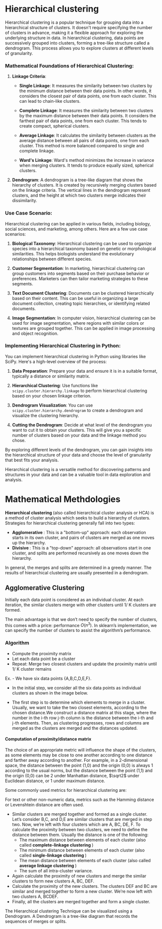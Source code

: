 # Hierarchical clustering

Hierarchical clustering is a popular technique for grouping data into a hierarchical structure of clusters. It doesn't require specifying the number of clusters in advance, making it a flexible approach for exploring the underlying structure in data. In hierarchical clustering, data points are successively grouped into clusters, forming a tree-like structure called a dendrogram. This process allows you to explore clusters at different levels of granularity.

### Mathematical Foundations of Hierarchical Clustering:

1. **Linkage Criteria**:
   - **Single Linkage**: It measures the similarity between two clusters by the minimum distance between their data points. In other words, it considers the closest pair of data points, one from each cluster. This can lead to chain-like clusters.
   
   - **Complete Linkage**: It measures the similarity between two clusters by the maximum distance between their data points. It considers the farthest pair of data points, one from each cluster. This tends to create compact, spherical clusters.
   
   - **Average Linkage**: It calculates the similarity between clusters as the average distance between all pairs of data points, one from each cluster. This method is more balanced compared to single and complete linkage.
   
   - **Ward's Linkage**: Ward's method minimizes the increase in variance when merging clusters. It tends to produce equally sized, spherical clusters.

2. **Dendrogram**: A dendrogram is a tree-like diagram that shows the hierarchy of clusters. It is created by recursively merging clusters based on the linkage criteria. The vertical lines in the dendrogram represent clusters, and the height at which two clusters merge indicates their dissimilarity.

### Use Case Scenario:

Hierarchical clustering can be applied in various fields, including biology, social sciences, and marketing, among others. Here are a few use case scenarios:

1. **Biological Taxonomy**: Hierarchical clustering can be used to organize species into a hierarchical taxonomy based on genetic or morphological similarities. This helps biologists understand the evolutionary relationships between different species.

2. **Customer Segmentation**: In marketing, hierarchical clustering can group customers into segments based on their purchase behavior or preferences. Marketers can then tailor marketing strategies to these segments.

3. **Text Document Clustering**: Documents can be clustered hierarchically based on their content. This can be useful in organizing a large document collection, creating topic hierarchies, or identifying related documents.

4. **Image Segmentation**: In computer vision, hierarchical clustering can be used for image segmentation, where regions with similar colors or textures are grouped together. This can be applied in image processing and object recognition.

### Implementing Hierarchical Clustering in Python:

You can implement hierarchical clustering in Python using libraries like SciPy. Here's a high-level overview of the process:

1. **Data Preparation**: Prepare your data and ensure it is in a suitable format, typically a distance or similarity matrix.

2. **Hierarchical Clustering**: Use functions like `scipy.cluster.hierarchy.linkage` to perform hierarchical clustering based on your chosen linkage criterion.

3. **Dendrogram Visualization**: You can use `scipy.cluster.hierarchy.dendrogram` to create a dendrogram and visualize the clustering hierarchy.

4. **Cutting the Dendrogram**: Decide at what level of the dendrogram you want to cut it to obtain your clusters. This will give you a specific number of clusters based on your data and the linkage method you chose.

By exploring different levels of the dendrogram, you can gain insights into the hierarchical structure of your data and choose the level of granularity that best fits your analysis.

Hierarchical clustering is a versatile method for discovering patterns and structures in your data and can be a valuable tool in data exploration and analysis.



# Mathematical Methdologies


<b>Hierarchical clustering </b> (also called hierarchical cluster analysis or HCA) is a method of cluster analysis which seeks to build a hierarchy of clusters. Strategies for hierarchical clustering generally fall into two types:

- <b>Agglomerative </b>: This is a "bottom-up" approach: each observation starts in its own cluster, and pairs of clusters are merged as one moves up the hierarchy.
- <b>Divisive </b>: This is a "top-down" approach: all observations start in one cluster, and splits are performed recursively as one moves down the hierarchy.

In general, the merges and splits are determined in a greedy manner. The results of hierarchical clustering are usually presented in a dendrogram.

## Agglomerative Clustering

Initially each data point is considered as an individual cluster. At each iteration, the similar clusters merge with other clusters until 1/ K clusters are formed.

The main advantage is that we don’t need to specify the number of clusters, this comes with a price: performance $O(n^3)$. In sklearn’s implementation, we can specify the number of clusters to assist the algorithm’s performance.

### Algorithm
- Compute the proximity matrix
- Let each data point be a cluster
- Repeat: Merge two closest clusters and update the proximity matrix until 1/ K cluster remains

Ex. - We have six data points {A,B,C,D,E,F}.

- In the initial step, we consider all the six data points as individual clusters as shown in the image below.



- The first step is to determine which elements to merge in a cluster. Usually, we want to take the two closest elements, according to the chosen distance.We construct a distance matrix at this stage, where the number in the i-th row j-th column is the distance between the i-th and j-th elements. Then, as clustering progresses, rows and columns are merged as the clusters are merged and the distances updated.

#### Computation of proximity/distance matrix

The choice of an appropriate metric will influence the shape of the clusters, as some elements may be close to one another according to one distance and farther away according to another. For example, in a 2-dimensional space, the distance between the point (1,0) and the origin (0,0) is always 1 according to the usual norms, but the distance between the point (1,1) and the origin (0,0) can be 2 under Manhattan distance, $\sqrt2$ under Euclidean distance, or 1 under maximum distance.

Some commonly used metrics for hierarchical clustering are:



For text or other non-numeric data, metrics such as the Hamming distance or Levenshtein distance are often used.

- Similar clusters are merged together and formed as a single cluster. Let’s consider B,C, and D,E are similar clusters that are merged in step two. Now, we’re left with four clusters which are A, BC, DE, F. To calculate the proximity between two clusters, we need to define the distance between them. Usually the distance is one of the following:
     - The maximum distance between elements of each cluster (also called  <b> complete-linkage clustering </b>)
     - The minimum distance between elements of each cluster (also called <b> single-linkage clustering </b>)
     - The mean distance between elements of each cluster (also called <b> average linkage clustering </b>)
     - The sum of all intra-cluster variance.
- Again calculate the proximity of new clusters and merge the similar clusters to form new clusters A, BC, DEF.
- Calculate the proximity of the new clusters. The clusters DEF and BC are similar and merged together to form a new cluster. We’re now left with two clusters A, BCDEF.
- Finally, all the clusters are merged together and form a single cluster.



The Hierarchical clustering Technique can be visualized using a Dendrogram.
A Dendrogram is a tree-like diagram that records the sequences of merges or splits.



